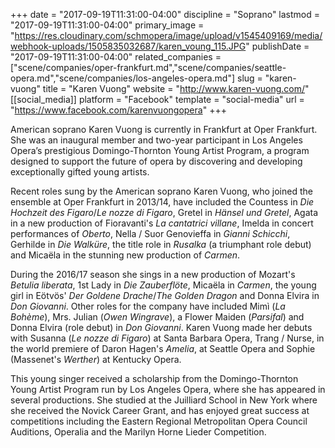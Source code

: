 +++
date = "2017-09-19T11:31:00-04:00"
discipline = "Soprano"
lastmod = "2017-09-19T11:31:00-04:00"
primary_image = "https://res.cloudinary.com/schmopera/image/upload/v1545409169/media/webhook-uploads/1505835032687/karen_voung_115.JPG"
publishDate = "2017-09-19T11:31:00-04:00"
related_companies = ["scene/companies/oper-frankfurt.md","scene/companies/seattle-opera.md","scene/companies/los-angeles-opera.md"]
slug = "karen-vuong"
title = "Karen Vuong"
website = "http://www.karen-vuong.com/"
[[social_media]]
platform = "Facebook"
template = "social-media"
url = "https://www.facebook.com/karenvuongopera"
+++

American soprano Karen Vuong is currently in Frankfurt at Oper Frankfurt. She was an inaugural member and two-year participant in Los Angeles Opera’s prestigious Domingo-Thornton Young Artist Program, a program designed to support the future of opera by discovering and developing  exceptionally gifted young artists. 

Recent roles sung by the American soprano Karen Vuong, who joined the ensemble at Oper Frankfurt in 2013/14, have included the Countess in *Die Hochzeit des Figaro*/*Le nozze di Figaro*, Gretel in *Hänsel und Gretel*, Agata in a new production of Fioravanti's *La cantatrici villane*, Imelda in concert performances of *Oberto*, Nella / Suor Genovieffa in *Gianni Schicchi*, Gerhilde in *Die Walküre*, the title role in *Rusalka* (a triumphant role debut) and Micaëla in the stunning new production of *Carmen*.

During the 2016/17 season she sings in a new production of Mozart's *Betulia liberata*, 1st Lady in *Die Zauberflöte*, Micaëla in *Carmen*, the young girl in Eötvös' *Der Goldene Drache*/*The Golden Dragon* and Donna Elvira in *Don Giovanni*.  Other roles for the company have included Mimì (*La Bohème*), Mrs. Julian (*Owen Wingrave*), a Flower Maiden (*Parsifal*)  and Donna Elvira (role debut) in *Don Giovanni*. Karen Vuong made her debuts with Susanna (*Le nozze di Figaro*) at Santa Barbara Opera, Trang / Nurse, in the world premiere of Daron Hagen's *Amelia*, at Seattle Opera and Sophie (Massenet's *Werther*) at Kentucky Opera. 

This young singer received a scholarship from the Domingo-Thornton Young Artist Program run by Los Angeles Opera, where she has appeared in several productions. She studied at the Juilliard School in New York where she received the Novick Career Grant, and has enjoyed great success at competitions including the Eastern Regional Metropolitan Opera Council Auditions, Operalia and the Marilyn Horne Lieder Competition.
